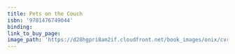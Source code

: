```yaml
---
title: Pets on the Couch
isbn: '9781476749044'
binding:
link_to_buy_page:
image_path: 'https://d28hgpri8am2if.cloudfront.net/book_images/onix/cvr9781476749044/pets-on-the-couch-9781476749044_lg.jpg'
---
```



